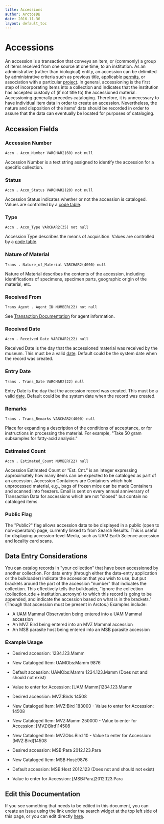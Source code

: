 ```yaml
---
title: Accessions
author: ArctosDB
date: 2016-11-30
layout: default_toc
---
```


# Accessions

An accession is a transaction that conveys an item, or (commonly) a group of items received from one source at one time, to an institution. As an administrative (rather than biological) entity, an accession can be delimited by administrative criteria such as previous title, applicable [permits](/documentation/permits.html), or association with a particular [project](/documentation/projects.html). In general, accessioning is the first step of incorporating items into a collection and indicates that the institution has accepted custody of (if not title to) the accessioned material. Accessioning generally precedes cataloging. Therefore, it is unnecessary to have individual item data in order to create an accession. Nevertheless, the nature and disposition of the items' data should be recorded in order to assure that the data can eventually be located for purposes of cataloging.

## Accession Fields

### Accession Number

`Accn . Accn_Number VARCHAR2(60) not null`

Accession Number is a text string assigned to identify the accession for a specific collection.

### Status

`Accn . Accn_Status VARCHAR2(20) not null`

Accession Status indicates whether or not the accession is cataloged. Values are controlled by a <a href="https://arctos.database.museum/info/ctDocumentation.cfm?table=ctaccn_status" class="external">code table</a>. 

### Type

`Accn . Accn_Type VARCHAR2(35) not null`

Accession Type describes the means of acquisition. Values are controlled by a <a href="https://arctos.database.museum/info/ctDocumentation.cfm?table=ctaccn_type" class="external">code table</a>.

### Nature of Material

`Trans . Nature_of_Material VARCHAR2(4000) null`

Nature of Material describes the contents of the accession, including identifications of specimens, specimen parts, geographic origin of the material, etc.

### Received From

`Trans_Agent . Agent_ID NUMBER(22) not null`

See [Transaction Documentation](/documentation/transactions.html#transaction-agents) for agent information.

### Received Date  

`Accn . Received_Date VARCHAR2(22) null`

Received Date is the day that the accessioned material was received by the museum.  This must be a valid [date](/documentation/dates).  Default could be the system date when the record was created.

### Entry Date

`Trans . Trans_Date VARCHAR2(22) null`

Entry Date is the day that the accession record was created. This must be a valid [date](/documentation/dates). Default could be the system date when the record was created.

### Remarks

`Trans . Trans_Remarks VARCHAR2(4000) null`

Place for expanding a description of the conditions of acceptance, or for instructions in processing the material.  For example, "Take 50 gram subsamples for fatty-acid analysis."

### Estimated Count

`Accn . Estimated_Count NUMBER(22) null`

Accession Estimated Count or “Est. Cnt.” is an integer expressing approximately how many items can be expected to be cataloged as part of an accession. Accession Containers are Containers which hold unprocessed material, e.g., bags of frozen mice can be made Containers and scanned into freezers. Email is sent on every annual anniversary of Transaction Data for accessions which are not "closed" but contain no cataloged items.

### Public Flag

The "Public?" flag allows accession data to be displayed in a public (open to non-operators) page, currently linked to from Search Results. This is useful for displaying accession-level Media, such as UAM Earth Science accession and locality card scans.

## Data Entry Considerations

You can catalog records in "your collection" that have been accessioned by another collection.  For data entry (through either the data-entry application or the bulkloader) indicate the accession that you wish to use, but put brackets around the part of the accession "number" that indicates the collection.  This effectively tells the bulkloader, "ignore the collection (collection_cde + institution_acronym) to which this record is going to be appended, and indicate the accession based on what is in the brackets." (Though that accession must be present in Arctos.)   Examples include:

*   A UAM Mammal Observation being entered into a UAM Mammal accession
*   An MVZ Bird being entered into an MVZ Mammal accession
*   An MSB parasite host being entered into an MSB parasite accession

### Example Usage

*   Desired accession: 1234.123.Mamm
*   New Cataloged Item: UAMObs:Mamm 9876
*   Default accession: UAMObs:Mamm 1234.123.Mamm (Does not and should not exist)
*   Value to enter for Accession: [UAM:Mamm]1234.123.Mamm

*   Desired accession: MVZ:Birds 14508
*   New Cataloged Item: MVZ:Bird 183000 - Value to enter for Accession: 14508
*   New Cataloged Item: MVZ:Mamm 250000 - Value to enter for Accession: [MVZ:Bird]14508
*   New Cataloged Item: MVZObs:Bird 10 - Value to enter for Accession: [MVZ:Bird]14508

*   Desired accession: MSB:Para 2012.123.Para
*   New Cataloged Item: MSB:Host:9876
*   Default accession: MSB:Host 2012.123 (Does not and should not exist)
*   Value to enter for Accession: [MSB:Para]2012.123.Para

## Edit this Documentation

If you see something that needs to be edited in this document, you can create an issue using the link under the search widget at the top left side of this page, or you can edit directly <a href="https://github.com/ArctosDB/documentation-wiki/edit/gh-pages/_documentation/accession.markdown" target="_blank">here</a>.
